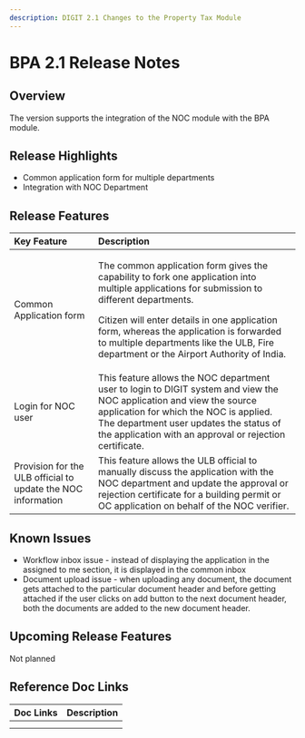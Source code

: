 ```yaml
---
description: DIGIT 2.1 Changes to the Property Tax Module
---
```


# BPA 2.1 Release Notes

## Overview <a id="Overview"></a>

The version supports the integration of the NOC module with the BPA module.

## Release Highlights <a id="Release-Highlights"></a>

* Common application form for multiple departments
* Integration with NOC Department

## Release Features <a id="Release-Features"></a>

<table>
  <thead>
    <tr>
      <th style="text-align:left"><b>Key Feature</b>
      </th>
      <th style="text-align:left"><b>Description</b>
      </th>
    </tr>
  </thead>
  <tbody>
    <tr>
      <td style="text-align:left">Common Application form</td>
      <td style="text-align:left">
        <p>The common application form gives the capability to fork one application
          into multiple applications for submission to different departments.</p>
        <p>Citizen will enter details in one application form, whereas the application
          is forwarded to multiple departments like the ULB, Fire department or the
          Airport Authority of India.</p>
      </td>
    </tr>
    <tr>
      <td style="text-align:left">Login for NOC user</td>
      <td style="text-align:left">This feature allows the NOC department user to login to DIGIT system and
        view the NOC application and view the source application for which the
        NOC is applied. The department user updates the status of the application
        with an approval or rejection certificate.</td>
    </tr>
    <tr>
      <td style="text-align:left">Provision for the ULB official to update the NOC information</td>
      <td style="text-align:left">This feature allows the ULB official to manually discuss the application
        with the NOC department and update the approval or rejection certificate
        for a building permit or OC application on behalf of the NOC verifier.</td>
    </tr>
  </tbody>
</table>

## Known Issues <a id="Known-Issues"></a>

* Workflow inbox issue - instead of displaying the application in the assigned to me section, it is displayed in the common inbox
* Document upload issue - when uploading any document, the document gets attached to the particular document header and before getting attached if the user clicks on add button to the next document header, both the documents are added to the new document header.

## Upcoming Release Features <a id="Upcoming-Release-Features"></a>

Not planned

## Reference Doc Links <a id="Reference-Doc-Links"></a>

| **Doc Links** | **Description** |
| :--- | :--- |
|  |  |
|  |  |

